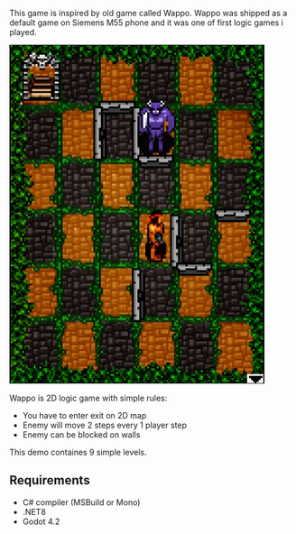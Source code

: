 This game is inspired by old game called Wappo. Wappo was shipped as a default game on Siemens M55 phone and it was one of first logic games i played.

![wappo_example](/img/wappo_example.png)

Wappo is 2D logic game with simple rules:

- You have to enter exit on 2D map
- Enemy will move 2 steps every 1 player step
- Enemy can be blocked on walls

This demo containes 9 simple levels.



## Requirements

- C# compiler (MSBuild or Mono)
- .NET8
- Godot 4.2
